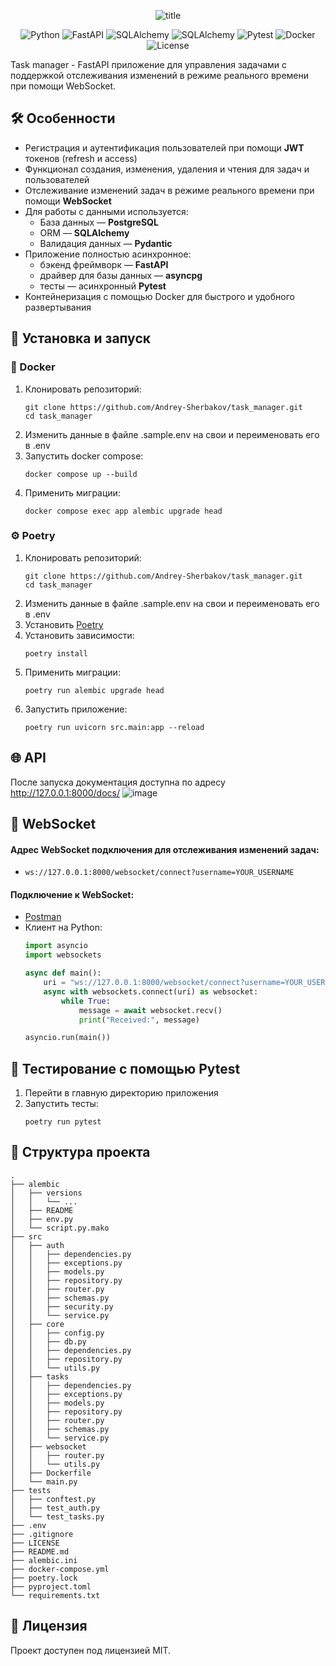 <p align="center">
    <img src="https://i.imgur.com/n4K6cvD.png" alt="title">
</p>

<p align="center">
  <img src="https://img.shields.io/badge/Python-3.13-blue?logo=python&logoColor=yellow" alt="Python">
  <img src="https://img.shields.io/badge/FastAPI-0.115.12-blue?logo=fastapi" alt="FastAPI">
  <img src="https://img.shields.io/badge/SQLAlchemy-2.0.40-blue?logo=sqlalchemy" alt="SQLAlchemy">
  <img src="https://img.shields.io/badge/PostgreSQL-17.4-blue?logo=postgresql" alt="SQLAlchemy">
  <img src="https://img.shields.io/badge/Pytest-8.3.5-blue?logo=pytest&logoColor=white" alt="Pytest">
  <img src="https://img.shields.io/badge/Docker-28.0.4-2496ED?logo=docker" alt="Docker">
  
  <img src="https://img.shields.io/github/license/Andrey-Sherbakov/task_manager" alt="License">
</p>

Task manager - FastAPI приложение для управления задачами с поддержкой отслеживания 
изменений в режиме реального времени при помощи WebSocket.


## 🛠 Особенности

- Регистрация и аутентификация пользователей при помощи **JWT** токенов (refresh и access)
- Функционал создания, изменения, удаления и чтения для задач и пользователей
- Отслеживание изменений задач в режиме реального времени при помощи **WebSocket**
- Для работы с данными используется:
  * База данных — **PostgreSQL**
  * ORM — **SQLAlchemy**
  * Валидация данных — **Pydantic**
- Приложение полностью асинхронное:
  * бэкенд фреймворк — **FastAPI**
  * драйвер для базы данных — **asyncpg**
  * тесты — асинхронный **Pytest**
- Контейнеризация с помощью Docker для быстрого и удобного развертывания


## 🚀 Установка и запуск

### :whale: Docker
1. Клонировать репозиторий:
    ```shell
    git clone https://github.com/Andrey-Sherbakov/task_manager.git
    cd task_manager
    ```
2. Изменить данные в файле .sample.env на свои и переименовать его в .env
3. Запустить docker compose:
    ```shell
    docker compose up --build
    ```
4. Применить миграции:
    ```shell
    docker compose exec app alembic upgrade head
    ```
  
### ⚙️ Poetry
1. Клонировать репозиторий:
    ```shell
    git clone https://github.com/Andrey-Sherbakov/task_manager.git
    cd task_manager
    ```
2. Изменить данные в файле .sample.env на свои и переименовать его в .env
3. Установить [Poetry](https://python-poetry.org/docs/#installation)
4. Установить зависимости:
    ```shell
    poetry install
    ```
5. Применить миграции:
    ```shell
    poetry run alembic upgrade head
    ```
6. Запустить приложение:
    ```shell
    poetry run uvicorn src.main:app --reload
    ```

## 🌐 API
После запуска документация доступна по адресу http://127.0.0.1:8000/docs/
![image](https://drive.google.com/uc?id=1LLZqQkXmznoMut_GB49JIrFXSNIjgD64)

## 🔌 WebSocket
#### Адрес WebSocket подключения для отслеживания изменений задач:
* `ws://127.0.0.1:8000/websocket/connect?username=YOUR_USERNAME`

#### Подключение к WebSocket:
* [Postman](https://learning.postman.com/docs/sending-requests/websocket/create-a-websocket-request/)
* Клиент на Python:
    ```python
    import asyncio
    import websockets
    
    async def main():
        uri = "ws://127.0.0.1:8000/websocket/connect?username=YOUR_USERNAME"
        async with websockets.connect(uri) as websocket:
            while True:
                message = await websocket.recv()
                print("Received:", message)
    
    asyncio.run(main())
    ```


## 🧪 Тестирование с помощью Pytest
1. Перейти в главную директорию приложения
2. Запустить тесты:
    ```shell
    poetry run pytest

## 📁 Структура проекта
```
.
├── alembic
│   ├── versions
│   │   └── ...
│   ├── README
│   ├── env.py
│   └── script.py.mako
├── src
│   ├── auth
│   │   ├── dependencies.py
│   │   ├── exceptions.py
│   │   ├── models.py
│   │   ├── repository.py
│   │   ├── router.py
│   │   ├── schemas.py
│   │   ├── security.py
│   │   └── service.py
│   ├── core
│   │   ├── config.py
│   │   ├── db.py
│   │   ├── dependencies.py
│   │   ├── repository.py
│   │   └── utils.py
│   ├── tasks
│   │   ├── dependencies.py
│   │   ├── exceptions.py
│   │   ├── models.py
│   │   ├── repository.py
│   │   ├── router.py
│   │   ├── schemas.py
│   │   └── service.py
│   ├── websocket
│   │   ├── router.py
│   │   └── utils.py
│   ├── Dockerfile
│   └── main.py
├── tests
│   ├── conftest.py
│   ├── test_auth.py
│   └── test_tasks.py
├── .env
├── .gitignore
├── LICENSE
├── README.md
├── alembic.ini
├── docker-compose.yml
├── poetry.lock
├── pyproject.toml
└── requirements.txt

```

## 🧾 Лицензия
Проект доступен под лицензией MIT.
